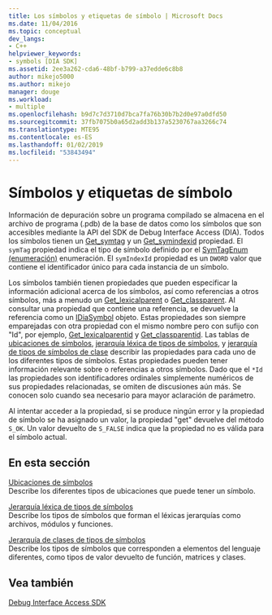 ```yaml
---
title: Los símbolos y etiquetas de símbolo | Microsoft Docs
ms.date: 11/04/2016
ms.topic: conceptual
dev_langs:
- C++
helpviewer_keywords:
- symbols [DIA SDK]
ms.assetid: 2ee3a262-cda6-48bf-b799-a37edde6c8b8
author: mikejo5000
ms.author: mikejo
manager: douge
ms.workload:
- multiple
ms.openlocfilehash: b9d7c7d3710d7bca7fa76b30b7b2d0e97a0dfd50
ms.sourcegitcommit: 37fb7075b0a65d2add3b137a5230767aa3266c74
ms.translationtype: MTE95
ms.contentlocale: es-ES
ms.lasthandoff: 01/02/2019
ms.locfileid: "53843494"
---
```

# <a name="symbols-and-symbol-tags"></a>Símbolos y etiquetas de símbolo
Información de depuración sobre un programa compilado se almacena en el archivo de programa (.pdb) de la base de datos como los símbolos que son accesibles mediante la API del SDK de Debug Interface Access (DIA). Todos los símbolos tienen un [Get_symtag](../../debugger/debug-interface-access/idiasymbol-get-symtag.md) y un [Get_symindexid](../../debugger/debug-interface-access/idiasymbol-get-symindexid.md) propiedad. El `symTag` propiedad indica el tipo de símbolo definido por el [SymTagEnum (enumeración)](../../debugger/debug-interface-access/symtagenum.md) enumeración. El `symIndexId` propiedad es un `DWORD` valor que contiene el identificador único para cada instancia de un símbolo.  
  
 Los símbolos también tienen propiedades que pueden especificar la información adicional acerca de los símbolos, así como referencias a otros símbolos, más a menudo un [Get_lexicalparent](../../debugger/debug-interface-access/idiasymbol-get-lexicalparent.md) o [Get_classparent](../../debugger/debug-interface-access/idiasymbol-get-classparent.md). Al consultar una propiedad que contiene una referencia, se devuelve la referencia como un [IDiaSymbol](../../debugger/debug-interface-access/idiasymbol.md) objeto. Estas propiedades son siempre emparejadas con otra propiedad con el mismo nombre pero con sufijo con "Id", por ejemplo, [Get_lexicalparentid](../../debugger/debug-interface-access/idiasymbol-get-lexicalparentid.md) y [Get_classparentid](../../debugger/debug-interface-access/idiasymbol-get-classparentid.md). Las tablas de [ubicaciones de símbolos](../../debugger/debug-interface-access/symbol-locations.md), [jerarquía léxica de tipos de símbolos](../../debugger/debug-interface-access/lexical-hierarchy-of-symbol-types.md), y [jerarquía de tipos de símbolos de clase](../../debugger/debug-interface-access/class-hierarchy-of-symbol-types.md) describir las propiedades para cada uno de los diferentes tipos de símbolos. Estas propiedades pueden tener información relevante sobre o referencias a otros símbolos. Dado que el `*Id` las propiedades son identificadores ordinales simplemente numéricos de sus propiedades relacionadas, se omiten de discusiones aún más. Se conocen solo cuando sea necesario para mayor aclaración de parámetro.  
  
 Al intentar acceder a la propiedad, si se produce ningún error y la propiedad de símbolo se ha asignado un valor, la propiedad "get" devuelve del método `S_OK`. Un valor devuelto de `S_FALSE` indica que la propiedad no es válida para el símbolo actual.  
  
## <a name="in-this-section"></a>En esta sección  
 [Ubicaciones de símbolos](../../debugger/debug-interface-access/symbol-locations.md)  
 Describe los diferentes tipos de ubicaciones que puede tener un símbolo.  
  
 [Jerarquía léxica de tipos de símbolos](../../debugger/debug-interface-access/lexical-hierarchy-of-symbol-types.md)  
 Describe los tipos de símbolos que forman el léxicas jerarquías como archivos, módulos y funciones.  
  
 [Jerarquía de clases de tipos de símbolos](../../debugger/debug-interface-access/class-hierarchy-of-symbol-types.md)  
 Describe los tipos de símbolos que corresponden a elementos del lenguaje diferentes, como tipos de valor devuelto de función, matrices y clases.  
  
## <a name="see-also"></a>Vea también  
 [Debug Interface Access SDK](../../debugger/debug-interface-access/debug-interface-access-sdk.md)